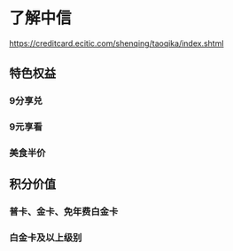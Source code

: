 # 了解中信

https://creditcard.ecitic.com/shenqing/taoqika/index.shtml

## 特色权益

### 9分享兑

### 9元享看

### 美食半价



## 积分价值

### 普卡、金卡、免年费白金卡

### 白金卡及以上级别





